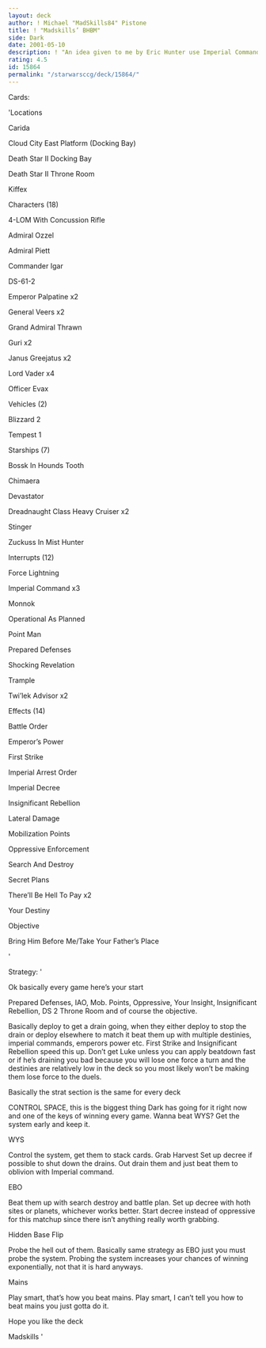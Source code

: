 ```yaml
---
layout: deck
author: ! Michael "MadSkills84" Pistone
title: ! "Madskills’ BHBM"
side: Dark
date: 2001-05-10
description: ! "An idea given to me by Eric Hunter use Imperial Commands to rank your opponents in battles and win the game by that, clearing them out to drain them or just turn luke.  A win is a win right?"
rating: 4.5
id: 15864
permalink: "/starwarsccg/deck/15864/"
---
```

Cards: 

'Locations

Carida 

Cloud City East Platform (Docking Bay) 

Death Star II Docking Bay 

Death Star II Throne Room 

Kiffex 


Characters (18)

4-LOM With Concussion Rifle 

Admiral Ozzel 

Admiral Piett 

Commander Igar 

DS-61-2 

Emperor Palpatine  x2

General Veers x2

Grand Admiral Thrawn 

Guri x2

Janus Greejatus  x2

Lord Vader  x4

Officer Evax 


Vehicles (2)

Blizzard 2 

Tempest 1 


Starships (7)

Bossk In Hounds Tooth

Chimaera 

Devastator

Dreadnaught Class Heavy Cruiser x2

Stinger

Zuckuss In Mist Hunter 


Interrupts (12)

Force Lightning 

Imperial Command x3

Monnok

Operational As Planned

Point Man

Prepared Defenses 

Shocking Revelation 

Trample

Twi’lek Advisor  x2


Effects (14)

Battle Order 

Emperor’s Power 

First Strike 

Imperial Arrest Order 

Imperial Decree 

Insignificant Rebellion 

Lateral Damage 

Mobilization Points 

Oppressive Enforcement 

Search And Destroy 

Secret Plans 

There’ll Be Hell To Pay  x2

Your Destiny 


Objective

Bring Him Before Me/Take Your Father’s Place 

'

Strategy: '

Ok basically every game here’s your start

Prepared Defenses, IAO, Mob. Points, Oppressive, Your Insight, Insignificant Rebellion, DS 2 Throne Room and of course the objective.  


Basically deploy to get a drain going, when they either deploy to stop the drain or deploy elsewhere to match it beat them up with multiple destinies, imperial commands, emperors power etc.  First Strike and Insignificant Rebellion speed this up.  Don’t get Luke unless you can apply beatdown fast or if he’s draining you bad because you will lose one force a turn and the destinies are relatively low in the deck so you most likely won’t be making them lose force to the duels.  


Basically the strat section is the same for every deck

CONTROL SPACE, this is the biggest thing Dark has going for it right now and one of the keys of winning every game.  Wanna beat WYS?  Get the system early and keep it.  


WYS

Control the system, get them to stack cards.  Grab Harvest  Set up decree if possible to shut down the drains.  Out drain them and just beat them to oblivion with Imperial command.


EBO

Beat them up with search destroy and battle plan.  Set up decree with hoth sites or planets, whichever works better.  Start decree instead of oppressive for this matchup since there isn’t anything really worth grabbing.


Hidden Base Flip

Probe the hell out of them.  Basically same strategy as EBO just you must probe the system.  Probing the system increases your chances of winning exponentially, not that it is hard anyways.


Mains

Play smart, that’s how you beat mains.  Play smart, I can’t tell you how to beat mains you just gotta do it.


Hope you like the deck

Madskills '

